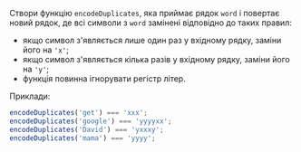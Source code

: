 Створи функцію `encodeDuplicates`, яка приймає рядок `word` і повертає новий
рядок, де всі символи з `word` замінені відповідно до таких правил:

- якщо символ з'являється лише один раз у вхідному рядку, заміни його на `'x'`;
- якщо символ з'являється кілька разів у вхідному рядку, заміни його на `'y'`;
- функція повинна ігнорувати регістр літер.

Приклади:

```js
encodeDuplicates('get') === 'xxx';
encodeDuplicates('google') === 'yyyyxx';
encodeDuplicates('David') === 'yxxxy';
encodeDuplicates('mama') === 'yyyy';
```
